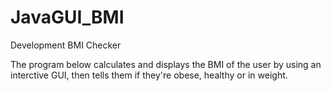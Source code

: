 # JavaGUI_BMI
Development
BMI Checker

The program below calculates and displays the BMI of the user by using an interctive GUI, then tells them if they're obese, healthy or in weight.